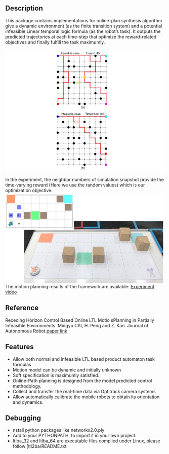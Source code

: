 ## Description

This package contains implementations for online-plan synthesis algorithm give a dynamic
environment (as the finite transition system) and a potential infeasible Linear temporal
logic formula (as the robot’s task). It outputs the predicted trajectories at each
time-step that optimize the reward-related objectives and finally fulfill the task maximumly.

![grid.png](grid.png)

In the experiment, the neighbor numbers of simulation snapshot provide the time-varying reward 
(Here we use the random values) which is our optimization objective.
![experiment.jpg](experiment.jpg)
The motion planning results of the framework are available: [Experiment video](https://www.youtube.com/watch?v=16j6TmVUrTk)
## Reference

Receding Horizon Control Based Online LTL Motio sPlanning in Partially Infeasible
Environments. Mingyu CAI, H. Peng and Z. Kan. Journal of Autonomous Robot.[paper link](https://drive.google.com/file/d/1y-fGCU9np0Pt-vxuniRe6Vo35Hp2z505/view?usp=sharing)

## Features

- Allow both normal and infeasible LTL based product automaton task formulas
- Motion model can be dynamic and initially unknown
- Soft specification is maximumly satisfied.
- Online-Path planning is designed from the model predicted control methodology.
- Collect and transfer the real-time data via Optitrack camera systems 
- Allow automatically calibrate the mobile robots to obtain its orientation and dynamics.

## Debugging
- nstall python packages like networkx2.0.ply
- Add to your PYTHONPATH, to import it in your own project.
- ltlba_32 and ltlba_64 are executable files complied under Linux, please follow [ltl2ba/README.txt

